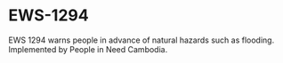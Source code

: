 # EWS-1294
 EWS 1294 warns people in advance of natural hazards such as flooding. Implemented by People in Need Cambodia.

